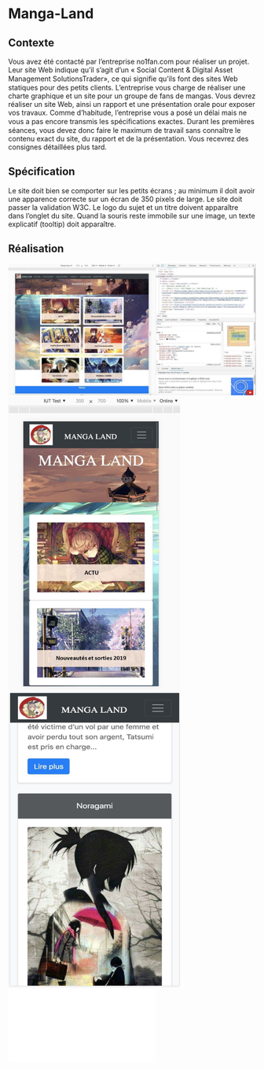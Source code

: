 # Manga-Land
## Contexte 
Vous avez été contacté par l’entreprise no1fan.com pour réaliser un projet. Leur site Web indique qu’il s’agit d’un « Social Content & Digital Asset Management SolutionsTrader», ce qui signiﬁe qu’ils font des sites Web statiques pour des petits clients. L’entreprise vous charge de réaliser une charte graphique et un site pour un groupe de fans de mangas. 
Vous devrez réaliser un site Web, ainsi un rapport et une présentation orale pour exposer vos travaux. Comme d’habitude, l’entreprise vous a posé un délai mais ne vous a pas encore transmis les spéciﬁcations exactes. Durant les premières séances, vous devez donc faire le maximum de travail sans connaître le contenu exact du site, du rapport et de la présentation. Vous recevrez des consignes détaillées plus tard.
## Spécification
Le site doit bien se comporter sur les petits écrans ; au minimum il doit avoir une apparence correcte sur un écran de 350 pixels de large. Le site doit passer la validation W3C. Le logo du sujet et un titre doivent apparaître dans l’onglet du site. Quand la souris reste immobile sur une image, un texte explicatif (tooltip) doit apparaître. 

## Réalisation
![Accueil](./accueil.jpg "Accueil")
<img src="./accueil2.jpg" width="350" height="600">
<img src="./album.jpg" width="350" height="600"> <br>
![Rapport](./Rapport_Manga_Land.pdf "Rapport")


